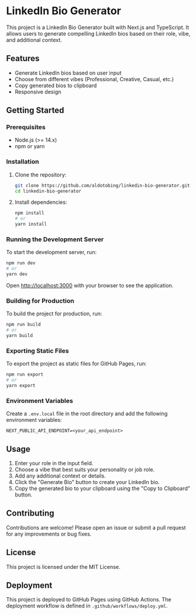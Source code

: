 # LinkedIn Bio Generator

This project is a LinkedIn Bio Generator built with Next.js and TypeScript. It allows users to generate compelling LinkedIn bios based on their role, vibe, and additional context.

## Features

- Generate LinkedIn bios based on user input
- Choose from different vibes (Professional, Creative, Casual, etc.)
- Copy generated bios to clipboard
- Responsive design

## Getting Started

### Prerequisites

- Node.js (>= 14.x)
- npm or yarn

### Installation

1. Clone the repository:

   ```bash
   git clone https://github.com/aldotobing/linkedin-bio-generator.git
   cd linkedin-bio-generator
   ```

2. Install dependencies:

   ```bash
   npm install
   # or
   yarn install
   ```

### Running the Development Server

To start the development server, run:

```bash
npm run dev
# or
yarn dev
```

Open [http://localhost:3000](http://localhost:3000) with your browser to see the application.

### Building for Production

To build the project for production, run:

```bash
npm run build
# or
yarn build
```

### Exporting Static Files

To export the project as static files for GitHub Pages, run:

```bash
npm run export
# or
yarn export
```

### Environment Variables

Create a `.env.local` file in the root directory and add the following environment variables:

```
NEXT_PUBLIC_API_ENDPOINT=<your_api_endpoint>
```

## Usage

1. Enter your role in the input field.
2. Choose a vibe that best suits your personality or job role.
3. Add any additional context or details.
4. Click the "Generate Bio" button to create your LinkedIn bio.
5. Copy the generated bio to your clipboard using the "Copy to Clipboard" button.

## Contributing

Contributions are welcome! Please open an issue or submit a pull request for any improvements or bug fixes.

## License

This project is licensed under the MIT License.

## Deployment

This project is deployed to GitHub Pages using GitHub Actions. The deployment workflow is defined in `.github/workflows/deploy.yml`.

